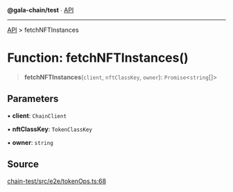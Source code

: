 **@gala-chain/test** ∙ [API](../exports.md)

***

[API](../exports.md) > fetchNFTInstances

# Function: fetchNFTInstances()

> **fetchNFTInstances**(`client`, `nftClassKey`, `owner`): `Promise`\<`string`[]\>

## Parameters

▪ **client**: `ChainClient`

▪ **nftClassKey**: `TokenClassKey`

▪ **owner**: `string`

## Source

[chain-test/src/e2e/tokenOps.ts:68](https://github.com/GalaChain/sdk/blob/bcbbb18/chain-test/src/e2e/tokenOps.ts#L68)
